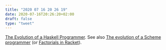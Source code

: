 ```yaml
---
title: "2020 07 16 20 26 19"
date: 2020-07-16T20:26:20+02:00
draft: false
type: "tweet"
---
```


[The Evolution of a Haskell Programmer](https://willamette.edu/~fruehr/haskell/evolution.html). See also [The evolution of a Scheme programmer](https://erkin.party/blog/200715/evolution/) (or [Factorials in Racket](https://gist.github.com/lwhjp/ba74b14f6a5eefa9c7fb)).
